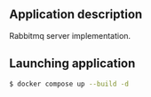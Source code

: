 ## Application description

Rabbitmq server implementation.

## Launching application

```bash
$ docker compose up --build -d
```